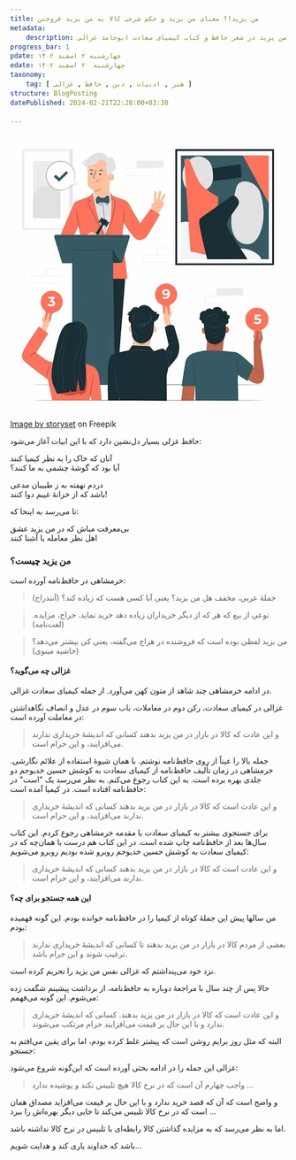 ```yaml
---
title: من یزید!؟ معنای من یزید و حکم شرعی کالا به من یزید فروختن
metadata: 
    description: معنی و مفهموم من یزید در شعر حافظ و کتاب کیمیای سعادت ابوحامد غزالی
progress_bar: 1
pdate: چهارشنبه ۲ اسفند ۱۴۰۲
edate: چهارشنبه  ۲ اسفند ۱۴۰۲    
taxonomy: 
    tag: [ هنر , ادبیات , دین , حافظ , غزالی ]
structure: BlogPosting
datePublished: 2024-02-21T22:28:00+03:30

---
```

![ مزایده در بازار ](auction-concept-illustration_114360-6961.webp?classes=center&loading=lazy)
<div class="align-center">
<a href="https://www.freepik.com/free-vector/auction-concept-illustration_16736635.htm">Image by storyset</a> on Freepik
</div>

حافظ غزلی بسیار دل‌نشین دارد که با این ابیات آغاز می‌شود:

آنان که خاک را به نظر کیمیا کنند  
آیا بود که گوشهٔ چشمی به ما کنند؟

دردم نهفته به ز طبیبان مدعی  
باشد که از خزانهٔ غیبم دوا کنند!

تا می‌رسد به اینحا که:

بی‌معرفت مباش که در من یزید عشق  
اهل نظر معامله با آشنا کنند

### من یزید چیست؟

خرمشاهی در حافظ‌نامه آورده است:

> جملهٔ عربی، مخفف هل من یزید؟ یعنی آیا کسی هست که زیاده کند؟ (آنندراج)
 
<!---->

> نوعی از بیع که هر که از دیگر خریداران زیاده دهد خرید نماید. حراج، مزایده. (لغت‌نامه)

<!---->

> من یزید لفظی بوده است که فروشنده در هراج می‌گفته، یعنی کی بیشتر می‌دهد؟ (حاشیه مینوی)

#### غزالی چه می‌گوید؟

در ادامه خرمشاهی چند شاهد از متون کهن می‌آورد. از جمله کیمیای سعادت غزالی.

غزالی در کیمیای سعادت، رکن دوم در معاملات، باب سوم در عدل و انصاف نگاهداشتن در معاملت آورده است:

> و این عادت که کالا در بازار در من یزید بدهند کسانی که اندیشهٔ خریداری ندارند می‌افزایند، و این حرام است.

جمله بالا را عیناً از روی حافظ‌نامه نوشتم. با همان شیوهٔ استفاده از علائم نگارشی. خرمشاهی در زمان تألیف حافظ‌نامه از کیمیای سعادت به کوشش حسین خدیوجم دو جلدی بهره برده است. به این کتاب رجوع می‌کنم. به نظر می‌رسد یک "است" در حافظ‌نامه افتاده است. در کیمیا آمده است:

> و این عادت است که کالا در بازار در من یزید بدهند کسانی که اندیشهٔ خریداری ندارند می‌افزایند، و این حرام است.

برای جستجوی بیشتر به کیمیای سعادت با مقدمه خرمشاهی رجوع کردم. این کتاب سال‌ها بعد از حافظ‌نامه چاپ شده است. در این کتاب هم درست با همان‌چه که در کیمیای سعادت به کوشش حسین خدیوجم روبرو شده بودیم روبرو می‌شویم:

> و این عادت است که کالا در بازار در من یزید بدهند کسانی که اندیشهٔ خریداری ندارند می‌افزایند، و این حرام است.

#### این همه جستجو برای چه؟


من سالها پیش این جملهٔ کوتاه از کیمیا را در حافظ‌نامه خوانده بودم. این گونه فهمیده بودم:

> بعضی از مردم کالا در بازار در من یزید بدهند تا کسانی که اندیشهٔ خریداری ندارند ترغیب شوند و این حرام باشد.

نزد خود می‌پنداشتم که غزالی نفس من یزید را تحریم کرده است.

حالا پس از چند سال با مراجعهٔ دوباره به حافظ‌نامه، از برداشت پیشینم شگفت زده می‌شوم. این گونه می‌فهمم:

> و این عادت است که کالا در بازار در من یزید بدهند. کسانی که اندیشهٔ خریداری ندارد و با این حال بر قیمت می‌افزایند حرام مرتکب می‌شوند.

البته که مثل روز برایم روشن است که پیشتر غلط کرده بودم، اما برای یقین می‌افتم به جستجو:

غزالی این جمله را در ادامه بحثی آورده است که این‌گونه شروع می‌شود:

> واجب چهارم آن است که در نرخ کالا هیچ تلبیس نکند و پوشیده ندارد ...

و واضح است که آن که قصد خرید ندارد و با این حال بر قیمت می‌افزاید مصداق همان است که در نرخ کالا تلبیس می‌کند تا جایی دیگر بهره‌اش را ببرد ...

اما به نظر می‌رسد که به مزایده گذاشتن کالا رابطه‌ای با تلبیس در نرخ کالا نداشته باشد.

باشد که خداوند یاری کند و هدایت شویم...
